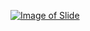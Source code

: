 [![Image of Slide](http://image.slidesharecdn.com/algorithmintro-160608065422/95/algorithm-introduction-1-638.jpg)](http://www.slideshare.net/AshimLamichhane/algorithm-introduction)
